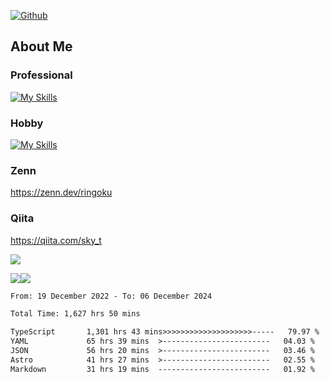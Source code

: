 [![Github](https://img.shields.io/github/followers/skyt-a?label=Follow&style=social)](https://github.com/skyt-a)

## About Me
### Professional
[![My Skills](https://skillicons.dev/icons?i=react,ts,js,nodejs,java,graphql,firebase,githubactions&theme=light)](https://skillicons.dev)
### Hobby
[![My Skills](https://skillicons.dev/icons?i=unity,rust,py&theme=light)](https://skillicons.dev)

### Zenn
https://zenn.dev/ringoku
### Qiita
https://qiita.com/sky_t


![](https://github-profile-summary-cards.vercel.app/api/cards/profile-details?username=skyt-a&theme=default)

![](https://github-profile-summary-cards.vercel.app/api/cards/repos-per-language?username=skyt-a&theme=default)![](https://github-profile-summary-cards.vercel.app/api/cards/stats?username=RinGoku&theme=default)

<!--START_SECTION:waka-->

```txt
From: 19 December 2022 - To: 06 December 2024

Total Time: 1,627 hrs 50 mins

TypeScript       1,301 hrs 43 mins>>>>>>>>>>>>>>>>>>>>-----   79.97 %
YAML             65 hrs 39 mins  >------------------------   04.03 %
JSON             56 hrs 20 mins  >------------------------   03.46 %
Astro            41 hrs 27 mins  >------------------------   02.55 %
Markdown         31 hrs 19 mins  -------------------------   01.92 %
```

<!--END_SECTION:waka-->
